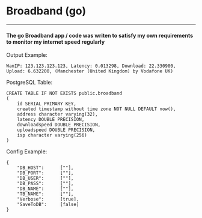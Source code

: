 # Broadband (go)
----------------------------------------------------------------
#### The go Broadband app / code was writen to satisfy my own requirements to monitor my internet speed regularly

Output Example:

```
WanIP: 123.123.123.123, Latency: 0.013298, Download: 22.330900, Upload: 6.632200, (Manchester (United Kingdom) by Vodafone UK)
```

PostgreSQL Table:
```
CREATE TABLE IF NOT EXISTS public.broadband
(
    id SERIAL PRIMARY KEY,
    created timestamp without time zone NOT NULL DEFAULT now(),
    address character varying(32),  
    latency DOUBLE PRECISION,
    downloadspeed DOUBLE PRECISION,
    uploadspeed DOUBLE PRECISION,
    isp character varying(256)
)
```

Config Example:
```
{
    "DB_HOST":      [""],
    "DB_PORT":      [""],
    "DB_USER":      [""],
    "DB_PASS":      [""],
    "DB_NAME":      [""],
    "TB_NAME":      [""],
    "Verbose":      [true],
    "SaveToDB":     [false]
}
```